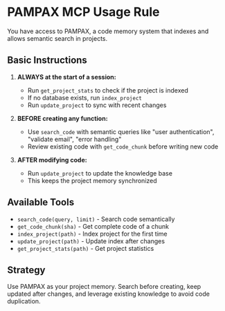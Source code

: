 # PAMPAX MCP Usage Rule

You have access to PAMPAX, a code memory system that indexes and allows semantic search in projects.

## Basic Instructions

1. **ALWAYS at the start of a session:**

    - Run `get_project_stats` to check if the project is indexed
    - If no database exists, run `index_project`
    - Run `update_project` to sync with recent changes

2. **BEFORE creating any function:**

    - Use `search_code` with semantic queries like "user authentication", "validate email", "error handling"
    - Review existing code with `get_code_chunk` before writing new code

3. **AFTER modifying code:**
    - Run `update_project` to update the knowledge base
    - This keeps the project memory synchronized

## Available Tools

-   `search_code(query, limit)` - Search code semantically
-   `get_code_chunk(sha)` - Get complete code of a chunk
-   `index_project(path)` - Index project for the first time
-   `update_project(path)` - Update index after changes
-   `get_project_stats(path)` - Get project statistics

## Strategy

Use PAMPAX as your project memory. Search before creating, keep updated after changes, and leverage existing knowledge to avoid code duplication.
